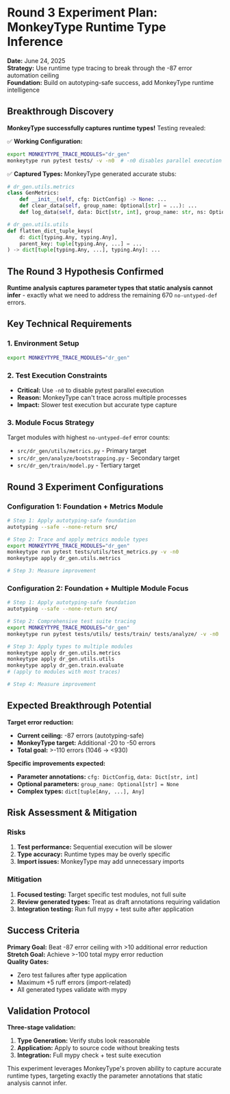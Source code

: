 # Round 3 Experiment Plan: MonkeyType Runtime Type Inference

**Date:** June 24, 2025  
**Strategy:** Use runtime type tracing to break through the -87 error automation ceiling  
**Foundation:** Build on autotyping-safe success, add MonkeyType runtime intelligence

## Breakthrough Discovery

**MonkeyType successfully captures runtime types!** Testing revealed:

✅ **Working Configuration:**
```bash
export MONKEYTYPE_TRACE_MODULES="dr_gen"
monkeytype run pytest tests/ -v -n0  # -n0 disables parallel execution
```

✅ **Captured Types:** MonkeyType generated accurate stubs:
```python
# dr_gen.utils.metrics
class GenMetrics:
    def __init__(self, cfg: DictConfig) -> None: ...
    def clear_data(self, group_name: Optional[str] = ...): ...
    def log_data(self, data: Dict[str, int], group_name: str, ns: Optional[int] = ...): ...

# dr_gen.utils.utils  
def flatten_dict_tuple_keys(
    d: dict[typing.Any, typing.Any],
    parent_key: tuple[typing.Any, ...] = ...
) -> dict[tuple[typing.Any, ...], typing.Any]: ...
```

## The Round 3 Hypothesis Confirmed

**Runtime analysis captures parameter types that static analysis cannot infer** - exactly what we need to address the remaining 670 `no-untyped-def` errors.

## Key Technical Requirements

### 1. Environment Setup
```bash
export MONKEYTYPE_TRACE_MODULES="dr_gen"
```

### 2. Test Execution Constraints
- **Critical:** Use `-n0` to disable pytest parallel execution
- **Reason:** MonkeyType can't trace across multiple processes
- **Impact:** Slower test execution but accurate type capture

### 3. Module Focus Strategy
Target modules with highest `no-untyped-def` error counts:
- `src/dr_gen/utils/metrics.py` - Primary target
- `src/dr_gen/analyze/bootstrapping.py` - Secondary target
- `src/dr_gen/train/model.py` - Tertiary target

## Round 3 Experiment Configurations

### Configuration 1: Foundation + Metrics Module
```bash
# Step 1: Apply autotyping-safe foundation
autotyping --safe --none-return src/

# Step 2: Trace and apply metrics module types
export MONKEYTYPE_TRACE_MODULES="dr_gen"
monkeytype run pytest tests/utils/test_metrics.py -v -n0
monkeytype apply dr_gen.utils.metrics

# Step 3: Measure improvement
```

### Configuration 2: Foundation + Multiple Module Focus
```bash
# Step 1: Apply autotyping-safe foundation
autotyping --safe --none-return src/

# Step 2: Comprehensive test suite tracing
export MONKEYTYPE_TRACE_MODULES="dr_gen"
monkeytype run pytest tests/utils/ tests/train/ tests/analyze/ -v -n0

# Step 3: Apply types to multiple modules
monkeytype apply dr_gen.utils.metrics
monkeytype apply dr_gen.utils.utils
monkeytype apply dr_gen.train.evaluate
# (apply to modules with most traces)

# Step 4: Measure improvement
```

## Expected Breakthrough Potential

**Target error reduction:**
- **Current ceiling:** -87 errors (autotyping-safe)
- **MonkeyType target:** Additional -20 to -50 errors
- **Total goal:** >-110 errors (1046 → <930)

**Specific improvements expected:**
- **Parameter annotations:** `cfg: DictConfig`, `data: Dict[str, int]`
- **Optional parameters:** `group_name: Optional[str] = None`
- **Complex types:** `dict[tuple[Any, ...], Any]`

## Risk Assessment & Mitigation

### Risks
1. **Test performance:** Sequential execution will be slower
2. **Type accuracy:** Runtime types may be overly specific
3. **Import issues:** MonkeyType may add unnecessary imports

### Mitigation
1. **Focused testing:** Target specific test modules, not full suite
2. **Review generated types:** Treat as draft annotations requiring validation  
3. **Integration testing:** Run full mypy + test suite after application

## Success Criteria

**Primary Goal:** Beat -87 error ceiling with >10 additional error reduction  
**Stretch Goal:** Achieve >-100 total mypy error reduction  
**Quality Gates:**
- Zero test failures after type application
- Maximum +5 ruff errors (import-related)
- All generated types validate with mypy

## Validation Protocol

**Three-stage validation:**
1. **Type Generation:** Verify stubs look reasonable
2. **Application:** Apply to source code without breaking tests
3. **Integration:** Full mypy check + test suite execution

This experiment leverages MonkeyType's proven ability to capture accurate runtime types, targeting exactly the parameter annotations that static analysis cannot infer.